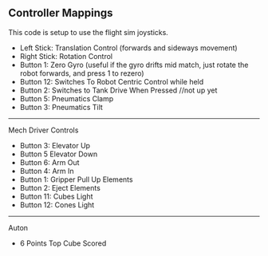 Controller Mappings
----
This code is setup to use the flight sim joysticks. </br>
* Left Stick: Translation Control (forwards and sideways movement)
* Right Stick: Rotation Control </br>
* Button 1: Zero Gyro (useful if the gyro drifts mid match, just rotate the robot forwards, and press 1 to rezero)
* Button 12: Switches To Robot Centric Control while held
* Button 2: Switches to Tank Drive When Pressed //not up yet
* Button 5: Pneumatics Clamp
* Button 3: Pneumatics Tilt
-----------------------------------------------------------------------------------------------------------------
Mech Driver Controls
* Button 3: Elevator Up
* Button 5 Elevator Down
* Button 6: Arm Out
* Button 4: Arm In
* Button 1: Gripper Pull Up Elements
* Button 2: Eject Elements
* Button 11: Cubes Light
* Button 12: Cones Light
-----------------------------------------------------------------------------------------------------------------
Auton
* 6 Points Top Cube Scored
